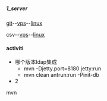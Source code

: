 
##### 1_server
[git](1_server/git.md)--[vps](1_server/vps.md)--[linux](1_server/linux.md)

csv--[vps](1_server/vps.csv)--[linux](1_server/linux.csv)

#### activiti

*	哪个版本ldap集成
	*	mvn -Djetty.port=8180 jetty:run
	*	mvn clean antrun:run -Pinit-db
*	2

mvn